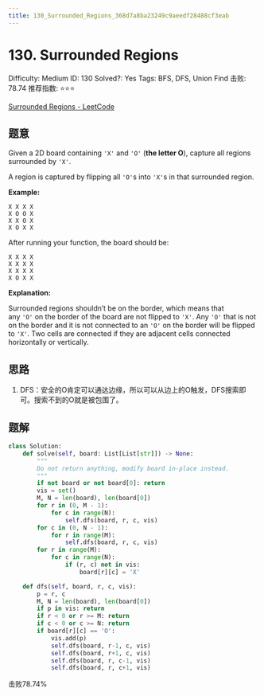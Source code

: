```yaml
---
title: 130_Surrounded_Regions_368d7a8ba23249c9aeedf28488cf3eab
---
```


# 130. Surrounded Regions

Difficulty: Medium
ID: 130
Solved?: Yes
Tags: BFS, DFS, Union Find
击败: 78.74
推荐指数: ⭐⭐⭐

[Surrounded Regions - LeetCode](https://leetcode.com/problems/surrounded-regions/)

## 题意

Given a 2D board containing `'X'` and `'O'` (**the letter O**), capture all regions surrounded by `'X'`.

A region is captured by flipping all `'O'`s into `'X'`s in that surrounded region.

**Example:**

```
X X X X
X O O X
X X O X
X O X X

```

After running your function, the board should be:

```
X X X X
X X X X
X X X X
X O X X

```

**Explanation:**

Surrounded regions shouldn’t be on the border, which means that any `'O'` on the border of the board are not flipped to `'X'`. Any `'O'` that is not on the border and it is not connected to an `'O'` on the border will be flipped to `'X'`. Two cells are connected if they are adjacent cells connected horizontally or vertically.

## 思路

1. DFS：安全的O肯定可以通达边缘，所以可以从边上的O触发，DFS搜索即可。搜索不到的O就是被包围了。

## 题解

```python
class Solution:
    def solve(self, board: List[List[str]]) -> None:
        """
        Do not return anything, modify board in-place instead.
        """
        if not board or not board[0]: return
        vis = set()
        M, N = len(board), len(board[0])
        for r in (0, M - 1):
            for c in range(N):
                self.dfs(board, r, c, vis)
        for c in (0, N - 1):
            for r in range(M):
                self.dfs(board, r, c, vis)
        for r in range(M):
            for c in range(N):
                if (r, c) not in vis:
                    board[r][c] = 'X'

    def dfs(self, board, r, c, vis):
        p = r, c
        M, N = len(board), len(board[0])
        if p in vis: return
        if r < 0 or r >= M: return
        if c < 0 or c >= N: return
        if board[r][c] == 'O':
            vis.add(p)
            self.dfs(board, r-1, c, vis)
            self.dfs(board, r+1, c, vis)
            self.dfs(board, r, c-1, vis)
            self.dfs(board, r, c+1, vis)
```

击败78.74%